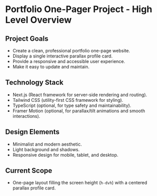 # Portfolio One-Pager Project - High Level Overview

## Project Goals
- Create a clean, professional portfolio one-page website.
- Display a single interactive parallax profile card.
- Provide a responsive and accessible user experience.
- Make it easy to update and maintain.

## Technology Stack
- Next.js (React framework for server-side rendering and routing).
- Tailwind CSS (utility-first CSS framework for styling).
- TypeScript (optional, for type safety and maintainability).
- Framer Motion (optional, for parallax/tilt animations and smooth interactions).

## Design Elements
- Minimalist and modern aesthetic.
- Light background and shadows.
- Responsive design for mobile, tablet, and desktop.

## Current Scope
- One-page layout filling the screen height (`h-dvh`) with a centered parallax profile card.
